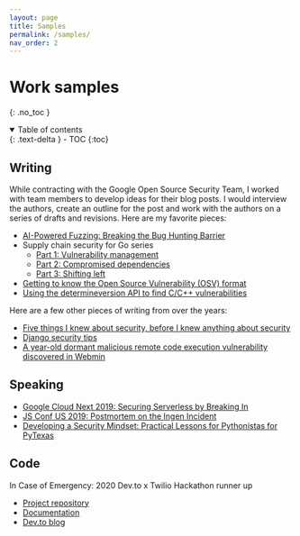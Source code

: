```yaml
---
layout: page
title: Samples
permalink: /samples/
nav_order: 2
---
```

# Work samples
{: .no_toc }

<details open markdown="block">
  <summary>
    Table of contents
  </summary>
  {: .text-delta }
- TOC
{:toc}
</details>

## Writing
While contracting with the Google Open Source Security Team, I worked with team members to develop ideas for their blog posts. I would interview the authors, create an outline for the post and work with the authors on a series of drafts and revisions. Here are my favorite pieces:
- [AI-Powered Fuzzing: Breaking the Bug Hunting Barrier](https://security.googleblog.com/2023/08/ai-powered-fuzzing-breaking-bug-hunting.html)
- Supply chain security for Go series
   - [Part 1: Vulnerability management](https://security.googleblog.com/2023/04/supply-chain-security-for-go-part-1.html)
   - [Part 2: Compromised dependencies](https://security.googleblog.com/2023/06/supply-chain-security-for-go-part-2.html)
   - [Part 3: Shifting left](https://security.googleblog.com/2023/07/supply-chain-security-for-go-part-3.html)
- [Getting to know the Open Source Vulnerability (OSV) format](https://openssf.org/blog/2023/05/02/getting-to-know-the-open-source-vulnerability-osv-format/)
- [Using the determineversion API to find C/C++ vulnerabilities](https://osv.dev/blog/posts/using-the-determineversion-api/)

Here are a few other pieces of writing from over the years:
- [Five things I knew about security, before I knew anything about security](https://dev.to/hayleydenb/five-things-i-knew-about-security-before-i-knew-anything-about-security-mi9)
- [Django security tips](https://snyk.io/blog/django-security-tips/)
- [A year-old dormant malicious remote code execution vulnerability discovered in Webmin](https://snyk.io/blog/a-year-old-dormant-malicious-remote-code-execution-vulnerability-discovered-in-webmin/)


## Speaking
- [Google Cloud Next 2019: Securing Serverless by Breaking In](https://www.youtube.com/watch?v=RCpHUUp-tpM)
- [JS Conf US 2019: Postmortem on the Ingen Incident](https://www.youtube.com/watch?v=uZrISYAMKHY)
- [Developing a Security Mindset: Practical Lessons for Pythonistas for PyTexas](https://www.youtube.com/watch?v=MuSjyBF0Pac)


## Code
In Case of Emergency: 2020 Dev.to x Twilio Hackathon runner up
  - [Project repository](https://github.com/hayleycd/in_case_of_emergency)
  - [Documentation](https://hayleycd.github.io)
  - [Dev.to blog](https://dev.to/hayleydenb/flexible-and-extensible-emergency-contact-information-with-twilio-and-azure-functions-kom)
